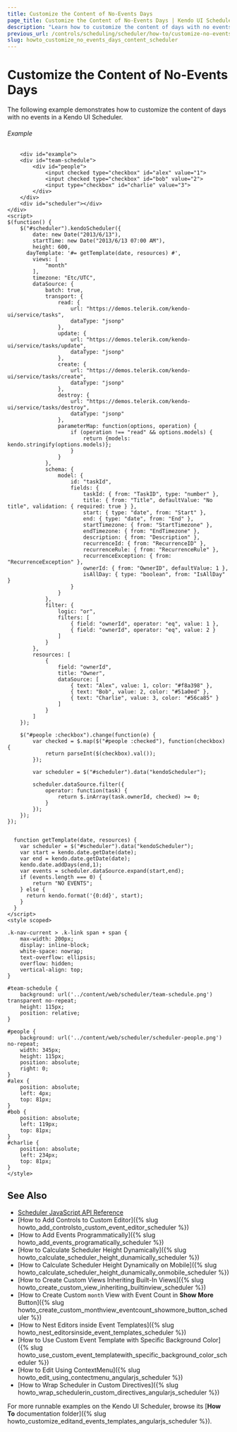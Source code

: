 ```yaml
---
title: Customize the Content of No-Events Days
page_title: Customize the Content of No-Events Days | Kendo UI Scheduler
description: "Learn how to customize the content of days with no events in a Kendo UI Scheduler."
previous_url: /controls/scheduling/scheduler/how-to/customize-no-events-days-content
slug: howto_customize_no_events_days_content_scheduler
---
```


# Customize the Content of No-Events Days

The following example demonstrates how to customize the content of days with no events in a Kendo UI Scheduler.

###### Example

```dojo
    <div id="example">
    <div id="team-schedule">
        <div id="people">
            <input checked type="checkbox" id="alex" value="1">
            <input checked type="checkbox" id="bob" value="2">
            <input type="checkbox" id="charlie" value="3">
        </div>
    </div>
    <div id="scheduler"></div>
</div>
<script>
$(function() {
    $("#scheduler").kendoScheduler({
        date: new Date("2013/6/13"),
        startTime: new Date("2013/6/13 07:00 AM"),
        height: 600,
      dayTemplate: '#= getTemplate(date, resources) #',
        views: [
            "month"
        ],
        timezone: "Etc/UTC",
        dataSource: {
            batch: true,
            transport: {
                read: {
                    url: "https://demos.telerik.com/kendo-ui/service/tasks",
                    dataType: "jsonp"
                },
                update: {
                    url: "https://demos.telerik.com/kendo-ui/service/tasks/update",
                    dataType: "jsonp"
                },
                create: {
                    url: "https://demos.telerik.com/kendo-ui/service/tasks/create",
                    dataType: "jsonp"
                },
                destroy: {
                    url: "https://demos.telerik.com/kendo-ui/service/tasks/destroy",
                    dataType: "jsonp"
                },
                parameterMap: function(options, operation) {
                    if (operation !== "read" && options.models) {
                        return {models: kendo.stringify(options.models)};
                    }
                }
            },
            schema: {
                model: {
                    id: "taskId",
                    fields: {
                        taskId: { from: "TaskID", type: "number" },
                        title: { from: "Title", defaultValue: "No title", validation: { required: true } },
                        start: { type: "date", from: "Start" },
                        end: { type: "date", from: "End" },
                        startTimezone: { from: "StartTimezone" },
                        endTimezone: { from: "EndTimezone" },
                        description: { from: "Description" },
                        recurrenceId: { from: "RecurrenceID" },
                        recurrenceRule: { from: "RecurrenceRule" },
                        recurrenceException: { from: "RecurrenceException" },
                        ownerId: { from: "OwnerID", defaultValue: 1 },
                        isAllDay: { type: "boolean", from: "IsAllDay" }
                    }
                }
            },
            filter: {
                logic: "or",
                filters: [
                    { field: "ownerId", operator: "eq", value: 1 },
                    { field: "ownerId", operator: "eq", value: 2 }
                ]
            }
        },
        resources: [
            {
                field: "ownerId",
                title: "Owner",
                dataSource: [
                    { text: "Alex", value: 1, color: "#f8a398" },
                    { text: "Bob", value: 2, color: "#51a0ed" },
                    { text: "Charlie", value: 3, color: "#56ca85" }
                ]
            }
        ]
    });

    $("#people :checkbox").change(function(e) {
        var checked = $.map($("#people :checked"), function(checkbox) {
            return parseInt($(checkbox).val());
        });

        var scheduler = $("#scheduler").data("kendoScheduler");

        scheduler.dataSource.filter({
            operator: function(task) {
                return $.inArray(task.ownerId, checked) >= 0;
            }
        });
    });
});


  function getTemplate(date, resources) {
    var scheduler = $("#scheduler").data("kendoScheduler");
    var start = kendo.date.getDate(date);
    var end = kendo.date.getDate(date);
    kendo.date.addDays(end,1);
    var events = scheduler.dataSource.expand(start,end);
    if (events.length === 0) {
    	return "NO EVENTS";
    } else {
      return kendo.format('{0:dd}', start);
    }
  }
</script>
<style scoped>

.k-nav-current > .k-link span + span {
    max-width: 200px;
    display: inline-block;
    white-space: nowrap;
    text-overflow: ellipsis;
    overflow: hidden;
    vertical-align: top;
}

#team-schedule {
    background: url('../content/web/scheduler/team-schedule.png') transparent no-repeat;
    height: 115px;
    position: relative;
}

#people {
    background: url('../content/web/scheduler/scheduler-people.png') no-repeat;
    width: 345px;
    height: 115px;
    position: absolute;
    right: 0;
}
#alex {
    position: absolute;
    left: 4px;
    top: 81px;
}
#bob {
    position: absolute;
    left: 119px;
    top: 81px;
}
#charlie {
    position: absolute;
    left: 234px;
    top: 81px;
}
</style>
```

## See Also

* [Scheduler JavaScript API Reference](/api/javascript/ui/scheduler)
* [How to Add Controls to Custom Editor]({% slug howto_add_controlsto_custom_event_editor_scheduler %})
* [How to Add Events Programmatically]({% slug howto_add_events_programatically_scheduler %})
* [How to Calculate Scheduler Height Dynamically]({% slug howto_calculate_scheduler_height_dunamically_scheduler %})
* [How to Calculate Scheduler Height Dynamically on Mobile]({% slug howto_calculate_scheduler_height_dunamically_onmobile_scheduler %})
* [How to Create Custom Views Inheriting Built-In Views]({% slug howto_create_custom_view_inheriting_builtinview_scheduler %})
* [How to Create Custom `month` View with Event Count in **Show More** Button]({% slug howto_create_custom_monthview_eventcount_showmore_button_scheduler %})
* [How to Nest Editors inside Event Templates]({% slug howto_nest_editorsinside_event_templates_scheduler %})
* [How to Use Custom Event Template with Specific Background Color]({% slug howto_use_custom_event_templatewith_specific_background_color_scheduler %})
* [How to Edit Using ContextMenu]({% slug howto_edit_using_contectmenu_angularjs_scheduler %})
* [How to Wrap Scheduler in Custom Directives]({% slug howto_wrap_schedulerin_custom_directives_angularjs_scheduler %})

For more runnable examples on the Kendo UI Scheduler, browse its [**How To** documentation folder]({% slug howto_customize_editand_events_templates_angularjs_scheduler %}).
